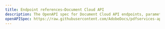 ```yaml
---
title: Endpoint references—Document Cloud API
description: The OpenAPI spec for Document Cloud API endpoints, parameters, and responses.
openAPISpec: https://raw.githubusercontent.com/AdobeDocs/pdfservices-api-documentation/develop/src/pages/resources/openapi.json
---
```

